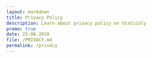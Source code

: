 ```yaml
---
layout: markdown
title: Privacy Policy
description: Learn about privacy policy on Staticaly
promo: true
date: 25-08-2018
file: /PRIVACY.md
permalink: /privacy
---
```

